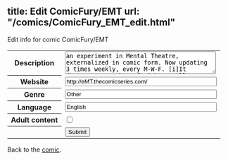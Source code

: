 title: Edit ComicFury/EMT
url: "/comics/ComicFury_EMT_edit.html"
---
Edit info for comic ComicFury/EMT

<form name="comic" action="http://gaepostmail.appspot.com/comic/" method="post">
<table class="comicinfo">
<tr>
<th>Description</th><td><textarea name="description" cols="40" rows="3">an experiment in Mental Theatre, externalized in comic form. Now updating 3 times weekly, every M-W-F. [i]It doesn't serve the 3 fetish as well every 3rd day on dates divisible by 3 did, but you get more story for your money - with 3 more strips every month![/i]</textarea></td>
</tr>
<tr>
<th>Website</th><td><input type="text" name="url" value="http://eMT.thecomicseries.com/" size="40"/></td>
</tr>
<tr>
<th>Genre</th><td><input type="text" name="genre" value="Other" size="40"/></td>
</tr>
<tr>
<th>Language</th><td><input type="text" name="language" value="English" size="40"/></td>
</tr>
<tr>
<th>Adult content</th><td><input type="checkbox" name="adult" value="adult" /></td>
</tr>
<tr>
<th></th><td>
<input type="hidden" name="comic" value="ComicFury_EMT" />
<input type="submit" name="submit" value="Submit" />
</td>
</tr>
</table>
</form>

Back to the [comic](ComicFury_EMT.html).
